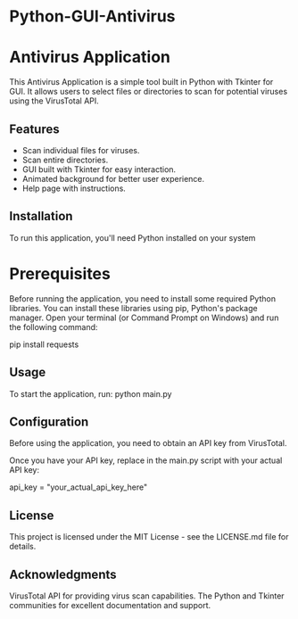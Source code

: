 # Python-GUI-Antivirus
# Antivirus Application

This Antivirus Application is a simple tool built in Python with Tkinter for GUI. It allows users to select files or directories to scan for potential viruses using the VirusTotal API.

## Features

- Scan individual files for viruses.
- Scan entire directories.
- GUI built with Tkinter for easy interaction.
- Animated background for better user experience.
- Help page with instructions.

## Installation
  
To run this application, you'll need Python installed on your system

# Prerequisites
Before running the application, you need to install some required Python libraries. You can install these libraries using pip, Python's package manager. Open your terminal (or Command Prompt on Windows) and run the following command:

pip install requests

## Usage

To start the application, run:
python main.py

## Configuration

Before using the application, you need to obtain an API key from VirusTotal.

Once you have your API key, replace <Your API KEY> in the main.py script with your actual API key:

api_key = "your_actual_api_key_here"

## License
This project is licensed under the MIT License - see the LICENSE.md file for details.

## Acknowledgments
VirusTotal API for providing virus scan capabilities.
The Python and Tkinter communities for excellent documentation and support.


